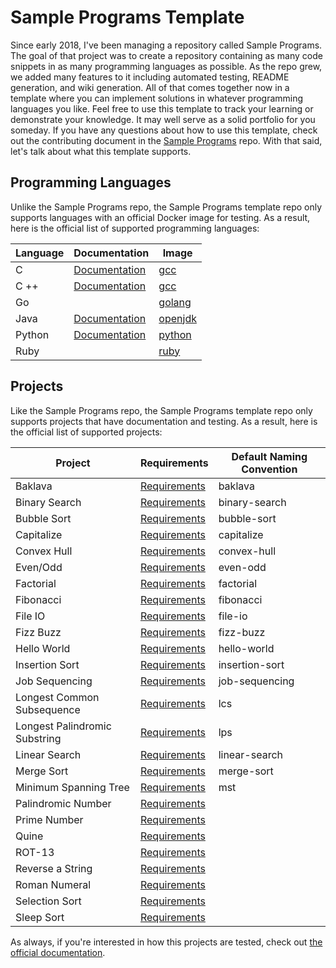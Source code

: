 # Sample Programs Template

Since early 2018, I've been managing a repository called Sample Programs.
The goal of that project was to create a repository containing as many 
code snippets in as many programming languages as possible. As the repo
grew, we added many features to it including automated testing, README
generation, and wiki generation. All of that comes together now in a
template where you can implement solutions in whatever programming 
languages you like. Feel free to use this template to track your learning
or demonstrate your knowledge. It may well serve as a solid portfolio
for you someday. If you have any questions about how to use this 
template, check out the contributing document in the 
[Sample Programs](https://github.com/TheRenegadeCoder/sample-programs) repo. 
With that said, let's talk about what this template supports.

## Programming Languages

Unlike the Sample Programs repo, the Sample Programs template repo only
supports languages with an official Docker image for testing. As a result,
here is the official list of supported programming languages:

| Language | Documentation                                                                        | Image                                       |
| -------- | ------------------------------------------------------------------------------------ | ------------------------------------------- |
| C        | [Documentation](https://sample-programs.therenegadecoder.com/languages/c/)           | [gcc](https://hub.docker.com/_/gcc)         |
| C ++     | [Documentation](https://sample-programs.therenegadecoder.com/languages/c-plus-plus/) | [gcc](https://hub.docker.com/_/gcc)         |
| Go       |                                                                                      | [golang](https://hub.docker.com/_/golang)   |
| Java     | [Documentation](https://sample-programs.therenegadecoder.com/languages/java/)        | [openjdk](https://hub.docker.com/_/openjdk) |
| Python   | [Documentation](https://sample-programs.therenegadecoder.com/languages/python/)      | [python](https://hub.docker.com/_/python)   |
| Ruby     |                                                                                      | [ruby](https://hub.docker.com/_/ruby)       |

## Projects

Like the Sample Programs repo, the Sample Programs template repo only
supports projects that have documentation and testing. As a result, 
here is the official list of supported projects:

| Project                       | Requirements                                                                            | Default Naming Convention |
| ----------------------------- | --------------------------------------------------------------------------------------- | ------------------------- |
| Baklava                       | [Requirements](https://sample-programs.therenegadecoder.com/projects/baklava/)          | baklava                   |
| Binary Search                 | [Requirements](https://sample-programs.therenegadecoder.com/projects/binary-search/)    | binary-search             |
| Bubble Sort                   | [Requirements](https://sample-programs.therenegadecoder.com/projects/bubble-sort/)      | bubble-sort               |
| Capitalize                    | [Requirements](https://sample-programs.therenegadecoder.com/projects/capitalize/)       | capitalize                |
| Convex Hull                   | [Requirements](https://sample-programs.therenegadecoder.com/projects/convex-hull/)      | convex-hull               |
| Even/Odd                      | [Requirements](https://sample-programs.therenegadecoder.com/projects/even-odd/)         | even-odd                  |
| Factorial                     | [Requirements](https://sample-programs.therenegadecoder.com/projects/factorial/)        | factorial                 |
| Fibonacci                     | [Requirements](https://sample-programs.therenegadecoder.com/projects/fibonacci/)        | fibonacci                 |
| File IO                       | [Requirements](https://sample-programs.therenegadecoder.com/projects/file-io/)          | file-io                   |
| Fizz Buzz                     | [Requirements](https://sample-programs.therenegadecoder.com/projects/fizz-buzz/)        | fizz-buzz                 |
| Hello World                   | [Requirements](https://sample-programs.therenegadecoder.com/projects/hello-world/)      | hello-world               |
| Insertion Sort                | [Requirements](https://sample-programs.therenegadecoder.com/projects/insertion-sort/)   | insertion-sort            |
| Job Sequencing                | [Requirements](https://sample-programs.therenegadecoder.com/projects/job-sequencing/)   | job-sequencing            |
| Longest Common Subsequence    | [Requirements](https://sample-programs.therenegadecoder.com/projects/lcs/)              | lcs                       |
| Longest Palindromic Substring | [Requirements](https://sample-programs.therenegadecoder.com/projects/lps/)              | lps                       |
| Linear Search                 | [Requirements](https://sample-programs.therenegadecoder.com/projects/linear-search/)    | linear-search             |
| Merge Sort                    | [Requirements](https://sample-programs.therenegadecoder.com/projects/merge-sort/)       | merge-sort                |
| Minimum Spanning Tree         | [Requirements](https://sample-programs.therenegadecoder.com/projects/mst/)              | mst                       |
| Palindromic Number            | [Requirements](https://sample-programs.therenegadecoder.com/projects/bubble-sort/)   |                    |
| Prime Number                  | [Requirements](https://sample-programs.therenegadecoder.com/projects/bubble-sort/)   |                    |
| Quine                         | [Requirements](https://sample-programs.therenegadecoder.com/projects/bubble-sort/)   |                    |
| ROT-13                        | [Requirements](https://sample-programs.therenegadecoder.com/projects/bubble-sort/)   |                    |
| Reverse a String              | [Requirements](https://sample-programs.therenegadecoder.com/projects/bubble-sort/)   |                    |
| Roman Numeral                 | [Requirements](https://sample-programs.therenegadecoder.com/projects/bubble-sort/)   |                    |
| Selection Sort                | [Requirements](https://sample-programs.therenegadecoder.com/projects/bubble-sort/)   |                    |
| Sleep Sort                    | [Requirements](https://sample-programs.therenegadecoder.com/projects/bubble-sort/)   |                    |

As always, if you're interested in how this projects are tested, check
out [the official documentation](https://sample-programs.therenegadecoder.com/projects/). 
